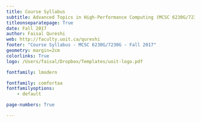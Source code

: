 ```yaml
---
title: Course Syllabus
subtitle: Advanced Topics in High-Performance Computing (MCSC 6230G/7230G)
titleonseparatepage: True
date: Fall 2017
author: Faisal Qureshi
web: http://faculty.uoit.ca/qureshi
footer: "Course Syllabus - MCSC 6230G/7230G - Fall 2017"
geometry: margin=2cm
colorlinks: True
logo: /Users/faisal/Dropbox/Templates/uoit-logo.pdf

fontfamily: lmodern

fontfamily: comfortaa
fontfamilyoptions:
    - default

page-numbers: True

---
```

